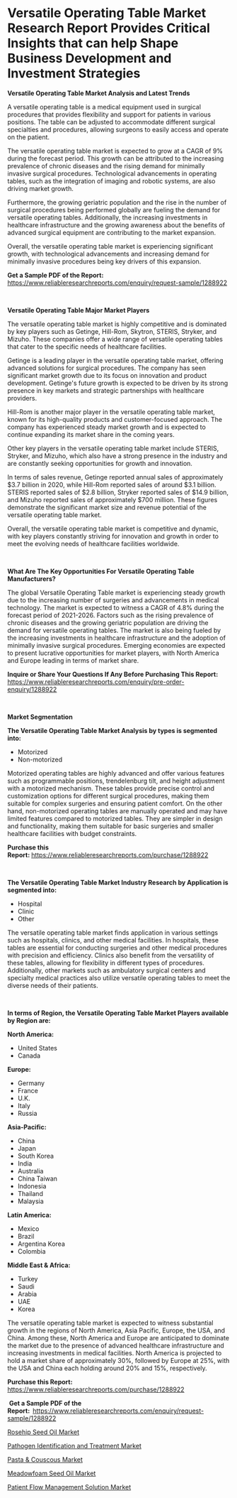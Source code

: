 <p><h1>Versatile Operating Table Market Research Report Provides Critical Insights that can help Shape Business Development and Investment Strategies</h1></p><p><strong>Versatile Operating Table Market Analysis and Latest Trends</strong></p>
<p><p>A versatile operating table is a medical equipment used in surgical procedures that provides flexibility and support for patients in various positions. The table can be adjusted to accommodate different surgical specialties and procedures, allowing surgeons to easily access and operate on the patient.</p><p>The versatile operating table market is expected to grow at a CAGR of 9% during the forecast period. This growth can be attributed to the increasing prevalence of chronic diseases and the rising demand for minimally invasive surgical procedures. Technological advancements in operating tables, such as the integration of imaging and robotic systems, are also driving market growth.</p><p>Furthermore, the growing geriatric population and the rise in the number of surgical procedures being performed globally are fueling the demand for versatile operating tables. Additionally, the increasing investments in healthcare infrastructure and the growing awareness about the benefits of advanced surgical equipment are contributing to the market expansion.</p><p>Overall, the versatile operating table market is experiencing significant growth, with technological advancements and increasing demand for minimally invasive procedures being key drivers of this expansion.</p></p>
<p><strong>Get a Sample PDF of the Report:&nbsp;</strong> <a href="https://www.reliableresearchreports.com/enquiry/request-sample/1288922">https://www.reliableresearchreports.com/enquiry/request-sample/1288922</a></p>
<p>&nbsp;</p>
<p><strong>Versatile Operating Table Major Market Players</strong></p>
<p><p>The versatile operating table market is highly competitive and is dominated by key players such as Getinge, Hill-Rom, Skytron, STERIS, Stryker, and Mizuho. These companies offer a wide range of versatile operating tables that cater to the specific needs of healthcare facilities.</p><p>Getinge is a leading player in the versatile operating table market, offering advanced solutions for surgical procedures. The company has seen significant market growth due to its focus on innovation and product development. Getinge's future growth is expected to be driven by its strong presence in key markets and strategic partnerships with healthcare providers.</p><p>Hill-Rom is another major player in the versatile operating table market, known for its high-quality products and customer-focused approach. The company has experienced steady market growth and is expected to continue expanding its market share in the coming years.</p><p>Other key players in the versatile operating table market include STERIS, Stryker, and Mizuho, which also have a strong presence in the industry and are constantly seeking opportunities for growth and innovation.</p><p>In terms of sales revenue, Getinge reported annual sales of approximately $3.7 billion in 2020, while Hill-Rom reported sales of around $3.1 billion. STERIS reported sales of $2.8 billion, Stryker reported sales of $14.9 billion, and Mizuho reported sales of approximately $700 million. These figures demonstrate the significant market size and revenue potential of the versatile operating table market.</p><p>Overall, the versatile operating table market is competitive and dynamic, with key players constantly striving for innovation and growth in order to meet the evolving needs of healthcare facilities worldwide.</p></p>
<p>&nbsp;</p>
<p><strong>What Are The Key Opportunities For Versatile Operating Table Manufacturers?</strong></p>
<p><p>The global Versatile Operating Table market is experiencing steady growth due to the increasing number of surgeries and advancements in medical technology. The market is expected to witness a CAGR of 4.8% during the forecast period of 2021-2026. Factors such as the rising prevalence of chronic diseases and the growing geriatric population are driving the demand for versatile operating tables. The market is also being fueled by the increasing investments in healthcare infrastructure and the adoption of minimally invasive surgical procedures. Emerging economies are expected to present lucrative opportunities for market players, with North America and Europe leading in terms of market share.</p></p>
<p><strong>Inquire or Share Your Questions If Any Before Purchasing This Report:</strong> <a href="https://www.reliableresearchreports.com/enquiry/pre-order-enquiry/1288922">https://www.reliableresearchreports.com/enquiry/pre-order-enquiry/1288922</a></p>
<p>&nbsp;</p>
<p><strong>Market Segmentation</strong></p>
<p><strong>The Versatile Operating Table Market Analysis by types is segmented into:</strong></p>
<p><ul><li>Motorized</li><li>Non-motorized</li></ul></p>
<p><p>Motorized operating tables are highly advanced and offer various features such as programmable positions, trendelenburg tilt, and height adjustment with a motorized mechanism. These tables provide precise control and customization options for different surgical procedures, making them suitable for complex surgeries and ensuring patient comfort. On the other hand, non-motorized operating tables are manually operated and may have limited features compared to motorized tables. They are simpler in design and functionality, making them suitable for basic surgeries and smaller healthcare facilities with budget constraints.</p></p>
<p><strong>Purchase this Report:&nbsp;</strong><a href="https://www.reliableresearchreports.com/purchase/1288922">https://www.reliableresearchreports.com/purchase/1288922</a></p>
<p>&nbsp;</p>
<p><strong>The Versatile Operating Table Market Industry Research by Application is segmented into:</strong></p>
<p><ul><li>Hospital</li><li>Clinic</li><li>Other</li></ul></p>
<p><p>The versatile operating table market finds application in various settings such as hospitals, clinics, and other medical facilities. In hospitals, these tables are essential for conducting surgeries and other medical procedures with precision and efficiency. Clinics also benefit from the versatility of these tables, allowing for flexibility in different types of procedures. Additionally, other markets such as ambulatory surgical centers and specialty medical practices also utilize versatile operating tables to meet the diverse needs of their patients.</p></p>
<p>&nbsp;</p>
<p><strong>In terms of Region, the Versatile Operating Table Market Players available by Region are:</strong></p>
<p>
    <p> <strong> North America: </strong>
        <ul>
            <li>United States</li>
            <li>Canada</li>
        </ul>
        </p> 
    <p> <strong> Europe: </strong>
        <ul>
            <li>Germany</li>
            <li>France</li>
            <li>U.K.</li>
            <li>Italy</li>
            <li>Russia</li>
        </ul>
        </p> 
    <p> <strong> Asia-Pacific: </strong>
        <ul>
            <li>China</li>
            <li>Japan</li>
            <li>South Korea</li>
            <li>India</li>
            <li>Australia</li>
            <li>China Taiwan</li>
            <li>Indonesia</li>
            <li>Thailand</li>
            <li>Malaysia</li>
        </ul>
        </p> 
    <p> <strong> Latin America: </strong>
        <ul>
            <li>Mexico</li>
            <li>Brazil</li>
            <li>Argentina Korea</li>
            <li>Colombia</li>
        </ul>
        </p> 
    <p> <strong> Middle East & Africa: </strong>
        <ul>
            <li>Turkey</li>
            <li>Saudi</li>
            <li>Arabia</li>
            <li>UAE</li>
            <li>Korea</li>
        </ul>
    </p>
    </p>
<p><p>The versatile operating table market is expected to witness substantial growth in the regions of North America, Asia Pacific, Europe, the USA, and China. Among these, North America and Europe are anticipated to dominate the market due to the presence of advanced healthcare infrastructure and increasing investments in medical facilities. North America is projected to hold a market share of approximately 30%, followed by Europe at 25%, with the USA and China each holding around 20% and 15%, respectively.</p></p>
<p><strong>Purchase this Report: </strong><a href="https://www.reliableresearchreports.com/purchase/1288922">https://www.reliableresearchreports.com/purchase/1288922</a></p>
<p>&nbsp;<strong>Get a Sample PDF of the Report:&nbsp;&nbsp;</strong><a href="https://www.reliableresearchreports.com/enquiry/request-sample/1288922">https://www.reliableresearchreports.com/enquiry/request-sample/1288922</a></p>
<p><strong></strong></p>
<p><p><a href="https://view.publitas.com/reportprime-1/rosehip-seed-oil-market-offers-provide-insightful-data-for-the-time-period-from-2024-to-2031-and-also-provide-analysis-based-on-application-type-and-region/">Rosehip Seed Oil Market</a></p><p><a href="https://fearless-okapi-6c8.notion.site/Pathogen-Identification-and-Treatment-Market-Size-Market-Trends-and-Growth-Outlook-forecasted-for--6fce0ce9bb804bf2bc17114f505c1e7c">Pathogen Identification and Treatment Market</a></p><p><a href="https://zircon-bluebell-299.notion.site/Pasta-Couscous-Market-Research-Report-Forecasted-for-Period-from-2024-2031-by-Market-Type-Mark-6c427f75c15e4236bc8175d8146ffebb">Pasta & Couscous Market</a></p><p><a href="https://view.publitas.com/reportprime-1/decoding-the-meadowfoam-seed-oil-market-a-deep-dive-into-the-latest-market-trends-market-segmentation-and-competitive-analysis/">Meadowfoam Seed Oil Market</a></p><p><a href="https://scarlet-rocket-c63.notion.site/Patient-Flow-Management-Solution-Market-Offer-Valuable-Insights-into-Market-Size-Market-Share-Mark-b4a1720ef45f496da68d80b7adcd3005">Patient Flow Management Solution Market</a></p></p>